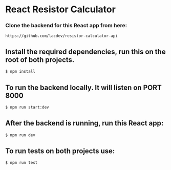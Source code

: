 # React Resistor Calculator

### Clone the backend for this React app from here:

```
https://github.com/lacdev/resistor-calculator-api

```

## Install the required dependencies, run this on the root of both projects.

```bash
$ npm install
```

## To run the backend locally. It will listen on PORT 8000

```bash
$ npm run start:dev
```

## After the backend is running, run this React app:

```bash
$ npm run dev
```

## To run tests on both projects use:

```bash
$ npm run test
```

